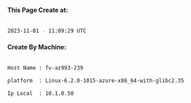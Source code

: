 
   
#### This Page Create at:

```bash

2023-11-01 - 11:09:29 UTC

```

#### Create By Machine:

```bash

Host Name : fv-az993-239

platform  : Linux-6.2.0-1015-azure-x86_64-with-glibc2.35

Ip Local  : 10.1.0.50

```

